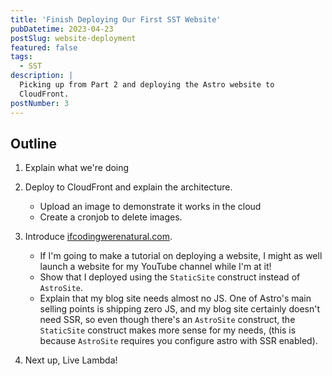 ```yaml
---
title: 'Finish Deploying Our First SST Website'
pubDatetime: 2023-04-23
postSlug: website-deployment
featured: false
tags:
  - SST
description: |
  Picking up from Part 2 and deploying the Astro website to
  CloudFront.
postNumber: 3
---
```


## Outline

1. Explain what we're doing

1. Deploy to CloudFront and explain the architecture.

   - Upload an image to demonstrate it works in the cloud
   - Create a cronjob to delete images.

1. Introduce [ifcodingwerenatural.com](https://ifcodingwerenatural.com).

   - If I'm going to make a tutorial on deploying a website, I might as well launch a website for my YouTube channel while I'm at it!
   - Show that I deployed using the `StaticSite` construct instead of
     `AstroSite`.
   - Explain that my blog site needs almost no JS. One of Astro's main selling
     points is shipping zero JS, and my blog site certainly doesn't need SSR,
     so even though there's an `AstroSite` construct, the `StaticSite`
     construct makes more sense for my needs, (this is because `AstroSite`
     requires you configure astro with SSR enabled).

1. Next up, Live Lambda!
